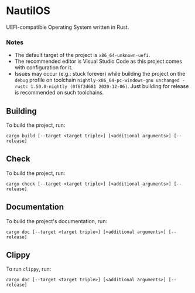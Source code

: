 # NautilOS
UEFI-compatible Operating System written in Rust.
### Notes
* The default target of the project is `x86_64-unknown-uefi`.
* The recommended editor is Visual Studio Code as this project comes with configuration for it.
* Issues may occur (e.g.: stuck forever) while building the project on the `debug` profile on toolchain `nightly-x86_64-pc-windows-gnu unchanged - rustc 1.50.0-nightly (0f6f2d681 2020-12-06)`. Just building for release is recommended on such toolchains.
## Building
To build the project, run:
```
cargo build [--target <target triple>] [<additional arguments>] [--release]
```
## Check
To build the project, run:
```
cargo check [--target <target triple>] [<additional arguments>] [--release]
```
## Documentation
To build the project's documentation, run:
```
cargo doc [--target <target triple>] [<additional arguments>] [--release]
```
## Clippy
To run `clippy`, run:
```
cargo doc [--target <target triple>] [<additional arguments>] [--release]
```
